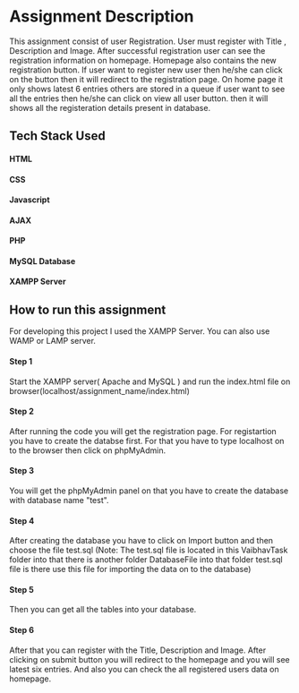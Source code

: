 # Assignment Description
This assignment consist of user Registration. User must register with Title , Description and Image. After successful registration user can see the registration information on homepage. Homepage also contains the new registration button. If user want to register new user then he/she can click on the button then it will redirect to the registration page. On home page it only shows latest 6 entries others are stored in a queue if user want to see all the entries then he/she can click on view all user button. then it will shows all the registeration details present in database.

## Tech Stack Used
#### HTML
#### CSS
#### Javascript
#### AJAX
#### PHP
#### MySQL Database
#### XAMPP Server

## How to run this assignment
For developing this project I used the XAMPP Server. You can also use WAMP or LAMP server.
#### Step 1
Start the XAMPP server( Apache and MySQL ) and run the index.html file on browser(localhost/assignment_name/index.html)
#### Step 2
After running the code you will get the registration page. For registartion you have to create the databse first. For that you have to type localhost on to the browser then click on phpMyAdmin.
#### Step 3
You will get the phpMyAdmin panel on that you have to create the database with database name "test".
#### Step 4
After creating the database you have to click on Import button and then choose the file test.sql (Note: The test.sql file is located in this VaibhavTask folder into that there is another folder DatabaseFile into that folder test.sql file is there use this file for importing the data on to the database)
#### Step 5
Then you can get all the tables into your database.
#### Step 6
After that you can register with the Title, Description and Image. After clicking on submit button you will redirect to the homepage and you will see latest six entries. And also you can check the all registered users data on homepage.
